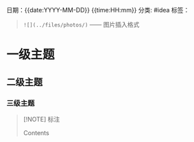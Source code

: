 日期：{{date:YYYY-MM-DD}}  {{time:HH:mm}}
分类: #idea
标签：

> `![](../files/photos/)`    ——  图片插入格式

# 一级主题


## 二级主题


### 三级主题



> [!NOTE] 标注
> 
> Contents

